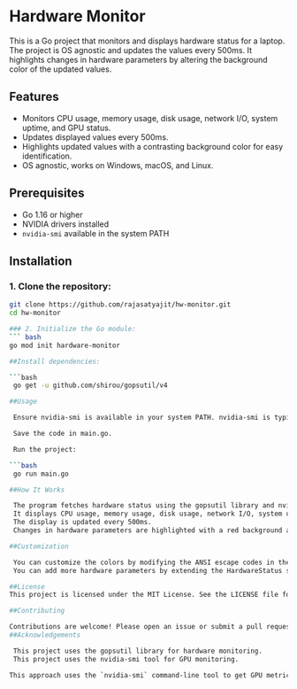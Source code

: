 # Hardware Monitor

This is a Go project that monitors and displays hardware status for a laptop. The project is OS agnostic and updates the values every 500ms. It highlights changes in hardware parameters by altering the background color of the updated values.

## Features

- Monitors CPU usage, memory usage, disk usage, network I/O, system uptime, and GPU status.
- Updates displayed values every 500ms.
- Highlights updated values with a contrasting background color for easy identification.
- OS agnostic, works on Windows, macOS, and Linux.

## Prerequisites

- Go 1.16 or higher
- NVIDIA drivers installed
- `nvidia-smi` available in the system PATH

## Installation

### 1. Clone the repository:

   ```bash
   git clone https://github.com/rajasatyajit/hw-monitor.git
   cd hw-monitor
 
### 2. Initialize the Go module:
   ``` bash
go mod init hardware-monitor

##Install dependencies:

```bash
    go get -u github.com/shirou/gopsutil/v4

##Usage

    Ensure nvidia-smi is available in your system PATH. nvidia-smi is typically installed with the NVIDIA drivers.

    Save the code in main.go.

    Run the project:

   ```bash
    go run main.go

##How It Works

    The program fetches hardware status using the gopsutil library and nvidia-smi for GPU metrics.
    It displays CPU usage, memory usage, disk usage, network I/O, system uptime, and GPU status.
    The display is updated every 500ms.
    Changes in hardware parameters are highlighted with a red background and white text.

##Customization

    You can customize the colors by modifying the ANSI escape codes in the const section.
    You can add more hardware parameters by extending the HardwareStatus struct and modifying the getHardwareStatus and display functions.

##License
This project is licensed under the MIT License. See the LICENSE file for details.

##Contributing

Contributions are welcome! Please open an issue or submit a pull request.
##Acknowledgements

    This project uses the gopsutil library for hardware monitoring.
    This project uses the nvidia-smi tool for GPU monitoring.

This approach uses the `nvidia-smi` command-line tool to get GPU metrics on Windows. It parses the output and integrates it with the rest of the hardware monitoring information. This should avoid the issues related to Unix-specific headers and provide a working solution for GPU monitoring on Windows.